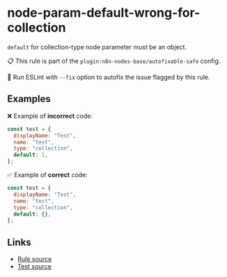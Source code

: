 [//]: # "File generated from a template. Do not edit this file directly."

# node-param-default-wrong-for-collection

`default` for collection-type node parameter must be an object.

📋 This rule is part of the `plugin:n8n-nodes-base/autofixable-safe` config.

🔧 Run ESLint with `--fix` option to autofix the issue flagged by this rule.

## Examples

❌ Example of **incorrect** code:

```js
const test = {
  displayName: "Test",
  name: "test",
  type: "collection",
  default: 1,
};
```

✅ Example of **correct** code:

```js
const test = {
  displayName: "Test",
  name: "test",
  type: "collection",
  default: {},
};
```

## Links

- [Rule source](../../lib/rules/node-param-default-wrong-for-collection.ts)
- [Test source](../../tests/node-param-default-wrong-for-collection.test.ts)

